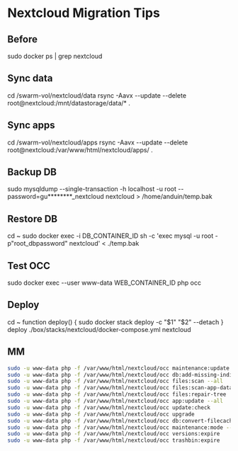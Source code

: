 # Nextcloud Migration Tips

## Before

sudo docker ps | grep nextcloud

## Sync data

cd /swarm-vol/nextcloud/data
rsync -Aavx --update --delete root@nextcloud:/mnt/datastorage/data/* .

## Sync apps

cd /swarm-vol/nextcloud/apps
rsync -Aavx --update --delete root@nextcloud:/var/www/html/nextcloud/apps/ .

## Backup DB

sudo mysqldump --single-transaction -h localhost -u root --password=gu********_nextcloud nextcloud > /home/anduin/temp.bak

## Restore DB

cd ~
sudo docker exec -i DB_CONTAINER_ID sh -c 'exec mysql   -u root -p"root_dbpassword" nextcloud' < ./temp.bak

## Test OCC

sudo docker exec --user www-data WEB_CONTAINER_ID php occ

## Deploy

cd ~
function deploy() {
    sudo docker stack deploy -c "$1" "$2" --detach
}
deploy ./box/stacks/nextcloud/docker-compose.yml nextcloud

## MM

```bash
sudo -u www-data php -f /var/www/html/nextcloud/occ maintenance:update:htaccess
sudo -u www-data php -f /var/www/html/nextcloud/occ db:add-missing-indices
sudo -u www-data php -f /var/www/html/nextcloud/occ files:scan --all
sudo -u www-data php -f /var/www/html/nextcloud/occ files:scan-app-data
sudo -u www-data php -f /var/www/html/nextcloud/occ files:repair-tree
sudo -u www-data php -f /var/www/html/nextcloud/occ app:update --all
sudo -u www-data php -f /var/www/html/nextcloud/occ update:check
sudo -u www-data php -f /var/www/html/nextcloud/occ upgrade
sudo -u www-data php -f /var/www/html/nextcloud/occ db:convert-filecache-bigint -n
sudo -u www-data php -f /var/www/html/nextcloud/occ maintenance:mode --off
sudo -u www-data php -f /var/www/html/nextcloud/occ versions:expire
sudo -u www-data php -f /var/www/html/nextcloud/occ trashbin:expire
```